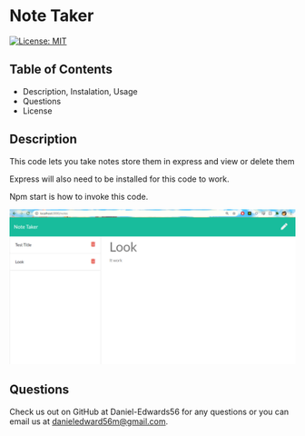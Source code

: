 # Note Taker

[![License: MIT](https://img.shields.io/badge/License-MIT-yellow.svg)](https://opensource.org/licenses/MIT)

## Table of Contents

- Description, Instalation, Usage
- Questions
- License

## Description

This code lets you take notes store them in express and view or delete them

Express will also need to be installed for this code to work.

Npm start is how to invoke this code.

![Alt Text](https://github.com/Daniel-Edwards56/Note_Taker/blob/main/public/assets/img/Capture.PNG?raw=true)

## Questions

Check us out on GitHub at Daniel-Edwards56 for any questions or you can email us at danieledward56m@gmail.com.
